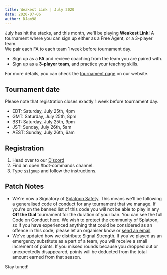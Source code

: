 ```yaml
---
title: Weakest Link | July 2020
date: 2020-07-06
author: DJam98
---
```


July has hit the stacks, and this month, we'll be playing __Weakest Link__! A tournament where you can sign up either as a Free Agent, or a 3-player team.  
We pair each FA to each team 1 week before tournament day.
- Sign up as a **FA** and recieve coaching from the team you are paired with.
- Sign up as a **3-player team**, and practice your teachng skills.

For more details, you can check the [tournament page](/wl) on our website.

## Tournament date
Please note that registration closes exactly 1 week before tournament day.
- EDT: Saturday, July 25th, 4pm
- GMT: Saturday, July 25th, 8pm
- BST: Saturday, July 25th, 9pm
- JST: Sunday, July 26th, 5am
- AEST: Sunday, July 26th, 6am

## Registration
1. Head over to our [Discord](/discord)
2. Find an open <Mention>#bot-commands</Mention> channel.
3. Type `$signup` and follow the instructions.

## Patch Notes
- We're now a Signatory of [Splatoon Safety](https://twitter.com/splatsafety). This means we'll be following a generalised code of conduct for any tournament that we manage. If you're on the banned list of this code you will not be able to play in any __Off the Dial__ tournament for the duration of your ban. You can see the full Code on Conduct [here](https://docs.google.com/document/d/1Pf6S25d2rFDAP5JUJzaVeEkb0OGYIaGo-LQ3KGXUOpA/edit?usp=sharing). We wish to protect the community of Splatoon, so if you have experienced anything that could be considered as an offence in this code, please let an organiser know or [send an email](splatsafety@gmail.com)
- We've updated how we distribute Signal Strength. If you've played as an emergency substitute as a part of a team, you will receive a small increment of points. If you missed rounds because you dropped out or unexpectedly disappeared, points will be deducted from the total amount earned from that season.

Stay tuned!